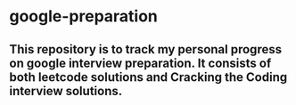 # google-preparation

## This repository is to track my personal progress on google interview preparation. It consists of both leetcode solutions and Cracking the Coding interview solutions.
